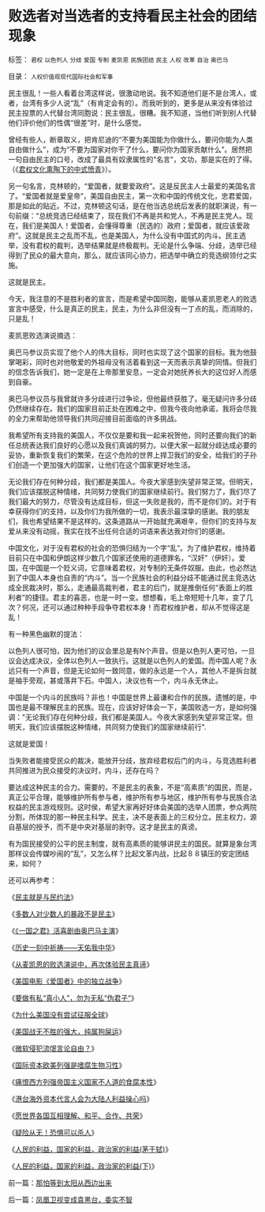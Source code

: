 # 败选者对当选者的支持看民主社会的团结现象

标签： `君权` `以色列人` `分歧` `爱国` `专制` `麦凯恩` `民族团结` `民主` `人权` `改革` `自治` `奥巴马` 

目录： `人权价值观现代国际社会和军事`

民主很乱！一些人看着台湾这样说，很激动地说。我不知道他们是不是台湾人，或者，台湾有多少人说“乱”（有肯定会有的）。而我听到的，更多是从来没有体验过民主投票的人代替台湾同胞说：民主很乱，很糟。我不知道，当他们听到别人代替他们评价他们的性偶“很差”时，是什么感觉。



曾经有些人，断章取义，把肯尼迪的“不要为美国能为你做什么，要问你能为人类自由做什么”，成为“不要为国家对你干了什么，要问你为国家贡献什么”。居然把一句自由民主的口号，改成了最具有奴隶属性的"名言"，文功，那是实在的了得。（《[君权文化熏陶下的中式愤青](../../../2008/8/23/君权文化熏陶下的中式愤青.md)》）。



另一句名言，克林顿的，“爱国者，就要爱政府”。这是反民主人士最爱的美国名言了。“爱国者就是爱皇帝”，美国自由民主，第一次和中国的传统文化，忠君爱国，那是如此的贴近。不过，克林顿这句话，是在他当选总统后发表的就职演说，有一句前缀：“总统竞选已经结束了，现在我们不再是共和党人，不再是民主党人。现在，我们是美国人！爱国者，会懂得尊重（民选的）政府；爱国者，就应该爱政府”。这就是民主之乱而不乱，也是美国人，为什么没有中国式的内斗。民主选举，没有君权的裁判，选举结果就是终极裁判。无论是什么争端、分歧，选举已经得到了民众的最大意向，那么，就应该同心协力，把选举中确立的竞选纲领付之实施。



这就是民主。



今天，我注意的不是胜利者的宣言，而是希望中国同胞，能够从麦凯恩老人的败选宣言中感受，什么是真正的民主，民主，为什么非但没有一丁点的乱，而消除的，只是乱！



麦凯恩败选演说摘选：

奥巴马参议员实现了他个人的伟大目标，同时也实现了这个国家的目标。我为他鼓掌喝彩，同时也对他敬爱的外祖母没有活着看到这一天而表示真挚的同情。但我们的信念告诉我们，她一定是在上帝那里安息，一定会对她抚养长大的这位好人而感到自豪。

奥巴马参议员与我曾就许多分歧进行过争论，但他最终获胜了。毫无疑问许多分歧仍然继续存在。我们的国家目前正处在困难之中，但我今夜向他承诺，我将会尽我的全力来帮助他领导我们共同迎接目前面临的许多挑战。

我希望所有支持我的美国人，不仅仅是要和我一起来祝贺他，同时还要向我们的新任总统表达我们良好的心愿以及我们真诚的努力。以便大家一起就分歧达成必要的妥协，重新恢复我们的繁荣，在这个危险的世界上捍卫我们的安全，给我们的子孙们创造一个更加强大的国家，让他们在这个国家更好地生活。

无论我们存在何种分歧，我们都是美国人。今夜大家感到失望非常正常。但明天，我们应该摆脱这种情绪，共同努力使我们的国家继续前行。我们努力了，我们尽了我们最大的努力，尽管没有达成目标，但这一失败是我的，而不是你们的。对于有幸获得你们的支持，以及你们为我所做的一切，我表示最深挚的感谢。我的朋友们，我也希望结果不是这样的。这条道路从一开始就充满艰辛，但你们的支持与友爱从来没有动摇，我实在找不出任何合适的词语来表达我对你们的感谢。



中国文化，对于没有君权的社会的恐惧归结为一个字“乱”。为了维护君权，维持着目前只在中国和伊朗这样少数几个国家还使用的道德罪名，“汉奸”（伊奸）。爱国，在中国是一个贬义词，它意味着君权，对专制的无条件奴服。由此，也必然达到了中国人本身也自责的“内斗”。当一个民族社会的利益分歧不能通过民主竞选达成全民裁决时，那么，走通最高裁判者，君主的后门，就是推倒任何“表面上的胜利者”的捷径。君主的喜恶，也是一时一变。想想看，毛上帝短短十几年，变了几次？何况，还可以通过种种手段争夺君权本身！而君权维护者，却从不觉得这是乱！



有一种黑色幽默的提法：

以色列人很可怕，因为他们的议会里总是有N个声音。但是以色列人更可怕，一旦议会达成决议，全体以色列人一致执行。这就是以色列人的爱国。而中国人呢？永远只有一个声音，但是无论如何一致同意，做的永远是一个人，其他人不是拆台就是袖手旁观，甚或落井下石。中国人，决议也有一个，内斗永无休止。



中国是一个内斗的民族吗？非也！中国是世界上最谦和合作的民族。遗憾的是，中国也是最不理解民主的民族。现在，应该好好体会一下，美国败选一方，是如何强调："无论我们存在何种分歧，我们都是美国人。今夜大家感到失望非常正常。但明天，我们应该摆脱这种情绪，共同努力使我们的国家继续前行".



这就是爱国！



当失败者能接受民众的裁决，能放开分歧，放弃经君权后门的内斗，与竞选胜利者共同推进为民众接受的决议时，内斗，还存在吗？



要达成这种民主的合力。需要的，不是民主的表象，不是“高素质”的国民，而是，真正公平合理，能够维护所有参与者，维护所有参与地区，维护所有参与民族合法权益的民主游戏规则。这时侯，希望大家再好好体会美国的选举人团票，参众两院分割，所体现的那一种民主科学。民主，决不是表面上的三权分立。民主权力，源自基层的授予，而不是中央对基层的剥夺。这才是民主的真谤。



有为国民接受的公平的民主制度，就有高素质的能够讲民主的国民。就算是象台湾那样议会传媒吵闹的“乱”，又怎么样？比起文革内战，比起８８镇压的安定团结来，如何？



还可以再参考：

《[民主就是与民约法](../../../2007/9/30/民主就是与民约法；法律并不是道德的上层建筑.md)》

《[多数人对少数人的暴政不是民主](../../../2008/10/6/俄国多数人对少数人暴政不是民主.md)》

《[《一国之君》活喜剧由奥巴马主演](../../../2008/6/5/《一国之君》活喜剧由奥巴马主演.md)》

《[历史一刻中祈祷——天佑我中华](../../../2008/11/5/历史一刻中祈祷——天佑我中华！.md)》

《[从麦凯恩的败选演说中，再次体验民主真谛](../../../2008/11/6/败选者对当选者的支持看民主社会的团结现象.md)》

《[美国电影《爱国者》中的独立战争](../../../2008/3/22/《爱国者》后谈北美独立战争的政治经济外交军事史.md)》

《[要做有私“真小人”，勿为无私“伪君子“](../../../2008/8/21/要做有私“真小人”，勿为无私“伪君子“.md)》

《[为什么美国没有尝试征服全球](../../../2008/7/18/为什么美国没有尝试征服全球.md)》

《[美国战无不胜的强大，纯属狗屎运](../../../2008/7/19/美国战无不胜的强大，纯属狗屎运.md)》

《[微软侵犯流氓言论自由？](../../../2009/6/10/微软侵犯流氓言论自由.md)》

《[国际资本欧美列强是嗜腐生物习性](../../../2009/5/30/国际资本欧美列强是嗜腐生物习性.md)》

《[痛恨西方列强帝国主义国家不人道的食腐本性](../../../2009/5/31/西方列强帝国主义国家不够“哥们人道”的食腐本性.md)》

《[港台海外资本代言人会为大陆人利益操心吗](../../../2009/6/1/港台海外资本代言人会为大陆人利益操心吗.md)》

《[愿世界各国互相理解、和平、合作、共荣](../../../2009/6/8/愿世界各国互相理解、和平、合作、共荣.md)》

《[疑险从无！恐惧可以杀人](../../../2009/6/11/疑险从无！恐惧可以杀人.md)》

《[人民的利益，国家的利益，政治家的利益(茅于轼)](http://blog.sina.com.cn/s/blog_49a3971d0100ag19.html)》

《[人民的利益，国家的利益，政治家的利益(下)](http://blog.sina.com.cn/s/blog_49a3971d0100ag1a.html)》

前一篇：[那怕等到太阳从西边出来](../../../2008/11/5/那怕等到太阳从西边出来.md)

后一篇：[凤凰卫视变成袁黑台，委实不智](../../../2008/11/8/凤凰卫视变成袁黑台，委实不智.md)